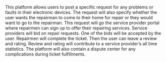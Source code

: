 This platform allows users to post a specific request for any problems or faults in their electronic devices. The request will also specify whether the user wants the repairman to come to their home for repair or they would want to go to the repairman. This request will go the service provider portal where repairmen can sign up to offer their repairing services. Service providers will bid on repair requests. One of the bids will be accepted by the user. Repairmen will complete the ticket. Then the user can leave a review and rating. Review and rating will contribute to a service provider’s all time statistics. The platform will also contain a dispute center for any complications during ticket fulfillments.
